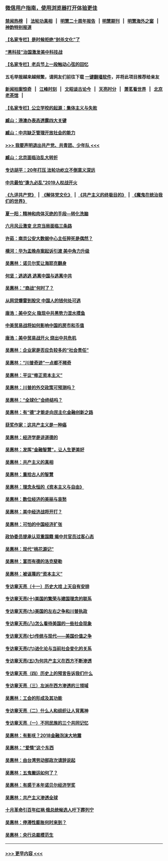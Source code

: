 ### [微信用户指南，使用浏览器打开体验更佳](https://github.com/gfw-breaker/banned-news1/blob/master/indexes/wechat-guide.md?t=0)
#### [禁闻热榜](热点新闻.md?t=0)  &nbsp;&nbsp;|&nbsp;&nbsp; [法轮功真相](https://github.com/gfw-breaker/truth/blob/master/README.md?t=0) &nbsp;&nbsp;|&nbsp;&nbsp; [明慧二十周年报告](https://github.com/gfw-breaker/mh-reports/blob/master/README.md?t=0) &nbsp;&nbsp;|&nbsp;&nbsp;[明慧期刊](https://github.com/gfw-breaker/mh-qikan) &nbsp;&nbsp;|&nbsp;&nbsp; [明慧海外之窗](https://github.com/gfw-breaker/mh-news/blob/master/README.md?t=0) &nbsp;&nbsp;|&nbsp;&nbsp; [神韵特别报道](https://github.com/gfw-breaker/mh-news/blob/master/shenyun.md?t=0)
#### [【名家专栏】是时候拒绝“封杀文化”了](../pages/nsc423/n11814093.md?t=02161255) 
#### [“黑科技”治国激发美中科技战](../pages/nsc423/n11638056.md?t=02161255) 
#### [【名家专栏】老兵节上一段触动心弦的回忆](../pages/nsc423/n11646016.md?t=02161255) 
#### 五毛举报越来越频繁，请网友们前往下载 [一键翻墙软件](https://github.com/gfw-breaker/ssr-accounts)，并将此项目推荐给亲友
#### [新闻拍案惊奇](https://github.com/gfw-breaker/banned-news1/blob/master/pages/link4.md) &nbsp;&nbsp;|&nbsp;&nbsp; [江峰时刻](https://github.com/gfw-breaker/banned-news1/blob/master/pages/link4.md) &nbsp;&nbsp;|&nbsp;&nbsp; [文昭谈古论今](https://github.com/gfw-breaker/banned-news1/blob/master/pages/link4.md) &nbsp;&nbsp;|&nbsp;&nbsp; [天亮时分](https://github.com/gfw-breaker/banned-news1/blob/master/pages/link4.md) &nbsp;&nbsp;|&nbsp;&nbsp; [萧茗看世界](https://github.com/gfw-breaker/banned-news1/blob/master/pages/link4.md) &nbsp;&nbsp;|&nbsp;&nbsp; [北京老茶馆](https://github.com/gfw-breaker/banned-news1/blob/master/pages/link4.md) &nbsp;&nbsp;|&nbsp;&nbsp; 
#### [【名家专栏】公立学校的起源：集体主义与失败](../pages/nsc423/n11601833.md?t=02161255) 
#### [臧山：港澳办表态透露四大关键](../pages/nsc423/n11421628.md?t=02161255) 
#### [臧山：中共缺乏管理开放社会的能力](../pages/nsc423/n11407457.md?t=02161255) 
#### [>>> 我要声明退出共产党、共青团、少年队 <<<](https://github.com/begood0513/goodnews/blob/master/quit/letter.md) 
#### [臧山：北京面临治乱大转折](../pages/nsc423/n11406895.md?t=02161255) 
#### [专访胡平：20年打压 法轮功屹立不倒意义深远](../pages/nsc423/n11398800.md?t=02161255) 
#### [中共最怕“逢九必乱”2019人权战开火](../pages/nsc423/n11385248.md?t=02161255) 
#### [《九评共产党》](https://github.com/begood0513/9ping.md/blob/master/README.md) &nbsp;|&nbsp; [《解体党文化》](../../../../jtdwh.md/blob/master/README.md)  &nbsp;|&nbsp; [《共产主义的终极目的》](../../../../gczydzjmd.md/blob/master/README.md) &nbsp;|&nbsp; [《魔鬼在统治我们的世界》](../../../../mgztzwmdsj.md/blob/master/README.md) 
#### [夏一阳：精神和肉体灭绝的手段—转化洗脑](../pages/nsc423/n11368250.md?t=02161255) 
#### [六月风云激变 北京当局面临三条路](../pages/nsc423/n11313668.md?t=02161255) 
#### [许茹：南京公安大数据中心主任猝死是偶然？](../pages/nsc423/n11064744.md?t=02161255) 
#### [横河：华为孟晚舟案起诉引渡 美中角力升级](../pages/nsc423/n11027230.md?t=02161255) 
#### [吴惠林：诺贝尔奖让海耶克翻身](../pages/nsc423/n10890049.md?t=02161255) 
#### [何坚：逃逃逃 逃离中国与逃离中共](../pages/nsc423/n10592891.md?t=02161255) 
#### [吴惠林：“商战”何时了？](../pages/nsc423/n10573558.md?t=02161255) 
#### [从网贷爆雷到股灾 中国人的钱何处可逃](../pages/nsc423/n10572800.md?t=02161255) 
#### [唐浩：美中交火 隐现中共黑势力混水摸鱼](../pages/nsc423/n10544040.md?t=02161255) 
#### [中美贸易战将如何影响中国的房市和币值](../pages/nsc423/n10543697.md?t=02161255) 
#### [唐浩：美中贸易战开火 烧出中共危机](../pages/nsc423/n10540126.md?t=02161255) 
#### [吴惠林：企业家是否应负较多的“社会责任”](../pages/nsc423/n10535022.md?t=02161255) 
#### [吴惠林：“川普奇迹”一点都不稀奇](../pages/nsc423/n10512808.md?t=02161255) 
#### [吴惠林：平议“修正资本主义”](../pages/nsc423/n10495724.md?t=02161255) 
#### [吴惠林：川普的外交政策可预测吗？](../pages/nsc423/n10462387.md?t=02161255) 
#### [吴惠林：“全球化”会终结吗？](../pages/nsc423/n10452838.md?t=02161255) 
#### [吴惠林：有“德”才能走向民主化金融创新之路](../pages/nsc423/n10432292.md?t=02161255) 
#### [获奖作家：这共产主义是一种癌](../pages/nsc423/n10431541.md?t=02161255) 
#### [吴惠林：经济学是讲道德的](../pages/nsc423/n10398014.md?t=02161255) 
#### [吴惠林：发挥“金融智慧”，让人生更美好](../pages/nsc423/n10375019.md?t=02161255) 
#### [吴惠林：共产主义的真相](../pages/nsc423/n10351394.md?t=02161255) 
#### [吴惠林：重拾古人的智慧](../pages/nsc423/n10337691.md?t=02161255) 
#### [吴惠林：理念永恒的《资本主义与自由》](../pages/nsc423/n10316274.md?t=02161255) 
#### [吴惠林：数位经济的美丽与哀愁](../pages/nsc423/n10292946.md?t=02161255) 
#### [吴惠林：美中经济战将开打？](../pages/nsc423/n10258825.md?t=02161255) 
#### [吴惠林：可怕的中国经济扩张](../pages/nsc423/n10219147.md?t=02161255) 
#### [政协委员提承认双重国籍 揭中共官员过客心态](../pages/nsc423/n10208809.md?t=02161255) 
#### [吴惠林：现代“桃花源记”](../pages/nsc423/n10185234.md?t=02161255) 
#### [吴惠林：富而有德的洛克斐勒](../pages/nsc423/n10142264.md?t=02161255) 
#### [吴惠林：被诬蔑的“资本主义”](../pages/nsc423/n10124816.md?t=02161255) 
#### [专访章天亮（十一）历史大戏 上天自有安排](../pages/nsc423/n10094905.md?t=02161255) 
#### [专访章天亮(十)美国的繁荣与建国理念的联系](../pages/nsc423/n10094899.md?t=02161255) 
#### [专访章天亮(九)美国的左右之争和川普执政](../pages/nsc423/n10094889.md?t=02161255) 
#### [专访章天亮(八)怎么看待美国的一些社会现象](../pages/nsc423/n10094857.md?t=02161255) 
#### [专访章天亮(七)传统与现代——美国价值之争](../pages/nsc423/n10093140.md?t=02161255) 
#### [专访章天亮(六)进化论与当前社会变化的关系](../pages/nsc423/n10092036.md?t=02161255) 
#### [专访章天亮(五)为何共产主义在西方不断渗透](../pages/nsc423/n10083620.md?t=02161255) 
#### [专访章天亮（四）历史上的预言告诉我们什么](../pages/nsc423/n10083606.md?t=02161255) 
#### [专访章天亮（三）左派在西方渗透的三领域](../pages/nsc423/n10081115.md?t=02161255) 
#### [吴惠林：工会的形成及其功能](../pages/nsc423/n10080633.md?t=02161255) 
#### [专访章天亮（二）什么人和组织让人背离神](../pages/nsc423/n10076637.md?t=02161255) 
#### [专访章天亮（一）不同民族的三个共同记忆](../pages/nsc423/n10074188.md?t=02161255) 
#### [吴惠林：有影呒？2018金融泡沫大地震](../pages/nsc423/n10040534.md?t=02161255) 
#### [吴惠林：“爱情”这个东西](../pages/nsc423/n10019423.md?t=02161255) 
#### [吴惠林：由台湾劳动部政次请辞说起](../pages/nsc423/n9979679.md?t=02161255) 
#### [吴惠林：五鬼搬运如何了？](../pages/nsc423/n9925338.md?t=02161255) 
#### [吴惠林：有感于本年诺贝尔经济学奖](../pages/nsc423/n9871883.md?t=02161255) 
#### [吴惠林：共产主义渗透全球](../pages/nsc423/n9812748.md?t=02161255) 
#### [十月革命引百年红祸 俄总统候选人吁下葬列宁](../pages/nsc423/n9810182.md?t=02161255) 
#### [吴惠林：停滞性膨胀何时来到？](../pages/nsc423/n9764136.md?t=02161255) 
#### [吴惠林：央行总裁模范生](../pages/nsc423/n9728134.md?t=02161255) 

----
#### [ >>> 更早内容 <<< ](../indexes/nsc423-earlier.md)

